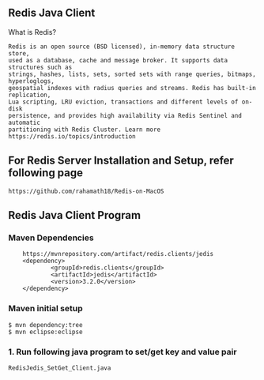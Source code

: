 
## Redis Java Client


What is Redis?

	Redis is an open source (BSD licensed), in-memory data structure store, 
	used as a database, cache and message broker. It supports data structures such as 
	strings, hashes, lists, sets, sorted sets with range queries, bitmaps, hyperloglogs, 
	geospatial indexes with radius queries and streams. Redis has built-in replication, 
	Lua scripting, LRU eviction, transactions and different levels of on-disk 
	persistence, and provides high availability via Redis Sentinel and automatic 
	partitioning with Redis Cluster. Learn more https://redis.io/topics/introduction


## For Redis Server Installation and Setup, refer following page

	https://github.com/rahamath18/Redis-on-MacOS

## Redis Java Client Program

### Maven Dependencies

		https://mvnrepository.com/artifact/redis.clients/jedis
		<dependency>
	    		<groupId>redis.clients</groupId>
	    		<artifactId>jedis</artifactId>
	    		<version>3.2.0</version>
		</dependency>

### Maven initial setup

	$ mvn dependency:tree
	$ mvn eclipse:eclipse
	

### 1. Run following java program to set/get key and value pair

	RedisJedis_SetGet_Client.java